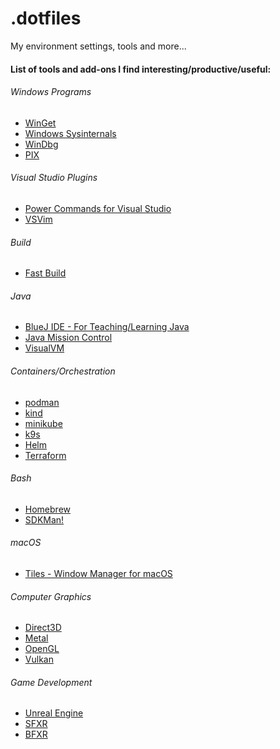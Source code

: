 # .dotfiles

My environment settings, tools and more...

#### List of tools and add-ons I find interesting/productive/useful:

###### Windows Programs

- [WinGet][1] 
- [Windows Sysinternals][2]
- [WinDbg][3]
- [PIX][4]

###### Visual Studio Plugins

- [Power Commands for Visual Studio][5]
- [VSVim][6]

###### Build

- [Fast Build][7]

###### Java 

- [BlueJ IDE - For Teaching/Learning Java][11]
- [Java Mission Control][17]
- [VisualVM][18]

###### Containers/Orchestration

- [podman][14]
- [kind][9]
- [minikube][10]
- [k9s][8]
- [Helm][15]
- [Terraform][16]

###### Bash

- [Homebrew][12]
- [SDKMan!][13]

###### macOS 

- [Tiles - Window Manager for macOS][19]

###### Computer Graphics

- [Direct3D][22]
- [Metal][23]
- [OpenGL][21]
- [Vulkan][20]

###### Game Development

- [Unreal Engine][26]
- [SFXR][24]
- [BFXR][25]

[1]: https://docs.microsoft.com/en-us/windows/package-manager/winget
[2]: https://docs.microsoft.com/en-us/sysinternals
[3]: https://docs.microsoft.com/en-us/windows-hardware/drivers/debugger/debugger-download-tools
[4]: https://devblogs.microsoft.com/pix/introduction
[5]: https://marketplace.visualstudio.com/items?itemName=VisualStudioPlatformTeam.PowerCommandsforVisualStudio
[6]: https://github.com/VsVim/VsVim
[7]: https://www.fastbuild.org/docs/home.html
[8]: https://k9scli.io
[9]: https://kind.sigs.k8s.io/docs/user/quick-start/
[10]: https://minikube.sigs.k8s.io/docs/start/
[11]: https://www.bluej.org
[12]: https://brew.sh
[13]: https://sdkman.io
[14]: https://podman.io
[15]: https://helm.sh
[16]: https://www.terraform.io
[17]: https://openjdk.java.net/projects/jmc/
[18]: https://visualvm.github.io/download.html
[19]: https://www.sempliva.com/tiles/
[20]: https://vulkan.lunarg.com
[21]: https://www.opengl.org
[22]: https://docs.microsoft.com/en-us/windows/win32/direct3d
[23]: https://developer.apple.com/metal/
[24]: https://www.drpetter.se/project_sfxr.html
[25]: https://www.bfxr.net
[26]: https://www.unrealengine.com/en-US/download

